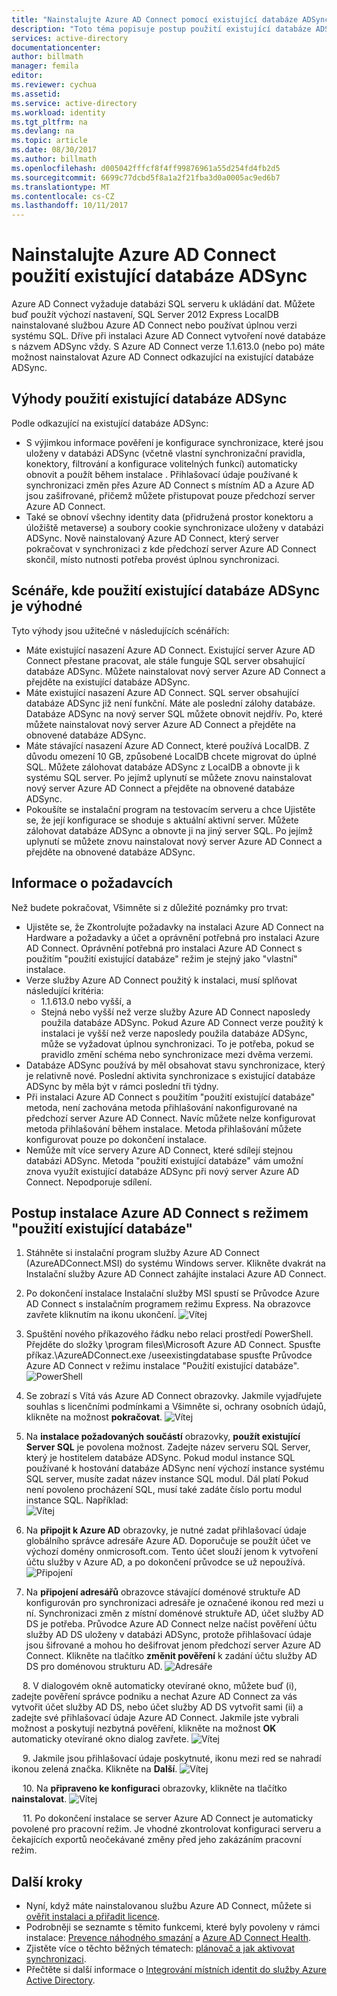 ```yaml
---
title: "Nainstalujte Azure AD Connect pomocí existující databáze ADSync | Microsoft Docs"
description: "Toto téma popisuje postup použití existující databáze ADSync."
services: active-directory
documentationcenter: 
author: billmath
manager: femila
editor: 
ms.reviewer: cychua
ms.assetid: 
ms.service: active-directory
ms.workload: identity
ms.tgt_pltfrm: na
ms.devlang: na
ms.topic: article
ms.date: 08/30/2017
ms.author: billmath
ms.openlocfilehash: d005042fffcf8f4ff99876961a55d254fd4fb2d5
ms.sourcegitcommit: 6699c77dcbd5f8a1a2f21fba3d0a0005ac9ed6b7
ms.translationtype: MT
ms.contentlocale: cs-CZ
ms.lasthandoff: 10/11/2017
---
```

# <a name="install-azure-ad-connect-using-an-existing-adsync-database"></a>Nainstalujte Azure AD Connect použití existující databáze ADSync
Azure AD Connect vyžaduje databázi SQL serveru k ukládání dat. Můžete buď použít výchozí nastavení, SQL Server 2012 Express LocalDB nainstalované službou Azure AD Connect nebo používat úplnou verzi systému SQL. Dříve při instalaci Azure AD Connect vytvoření nové databáze s názvem ADSync vždy. S Azure AD Connect verze 1.1.613.0 (nebo po) máte možnost nainstalovat Azure AD Connect odkazující na existující databáze ADSync.

## <a name="benefits-of-using-an-existing-adsync-database"></a>Výhody použití existující databáze ADSync
Podle odkazující na existující databáze ADSync:

- S výjimkou informace pověření je konfigurace synchronizace, které jsou uloženy v databázi ADSync (včetně vlastní synchronizační pravidla, konektory, filtrování a konfigurace volitelných funkcí) automaticky obnovit a použít během instalace . Přihlašovací údaje používané k synchronizaci změn přes Azure AD Connect s místním AD a Azure AD jsou zašifrované, přičemž můžete přistupovat pouze předchozí server Azure AD Connect.
- Také se obnoví všechny identity data (přidružená prostor konektoru a úložiště metaverse) a soubory cookie synchronizace uloženy v databázi ADSync. Nově nainstalovaný Azure AD Connect, který server pokračovat v synchronizaci z kde předchozí server Azure AD Connect skončil, místo nutnosti potřeba provést úplnou synchronizaci.

## <a name="scenarios-where-using-an-existing-adsync-database-is-beneficial"></a>Scénáře, kde použití existující databáze ADSync je výhodné
Tyto výhody jsou užitečné v následujících scénářích:


- Máte existující nasazení Azure AD Connect. Existující server Azure AD Connect přestane pracovat, ale stále funguje SQL server obsahující databáze ADSync. Můžete nainstalovat nový server Azure AD Connect a přejděte na existující databáze ADSync. 
- Máte existující nasazení Azure AD Connect. SQL server obsahující databáze ADSync již není funkční. Máte ale poslední zálohy databáze. Databáze ADSync na nový server SQL můžete obnovit nejdřív. Po, které můžete nainstalovat nový server Azure AD Connect a přejděte na obnovené databáze ADSync.
- Máte stávající nasazení Azure AD Connect, které používá LocalDB. Z důvodu omezení 10 GB, způsobené LocalDB chcete migrovat do úplné SQL. Můžete zálohovat databáze ADSync z LocalDB a obnovte ji k systému SQL server. Po jejímž uplynutí se můžete znovu nainstalovat nový server Azure AD Connect a přejděte na obnovené databáze ADSync.
- Pokoušíte se instalační program na testovacím serveru a chce Ujistěte se, že její konfigurace se shoduje s aktuální aktivní server. Můžete zálohovat databáze ADSync a obnovte ji na jiný server SQL. Po jejímž uplynutí se můžete znovu nainstalovat nový server Azure AD Connect a přejděte na obnovené databáze ADSync.

## <a name="prerequisite-information"></a>Informace o požadavcích

Než budete pokračovat, Všimněte si z důležité poznámky pro trvat:


- Ujistěte se, že Zkontrolujte požadavky na instalaci Azure AD Connect na Hardware a požadavky a účet a oprávnění potřebná pro instalaci Azure AD Connect. Oprávnění potřebná pro instalaci Azure AD Connect s použitím "použití existující databáze" režim je stejný jako "vlastní" instalace.
- Verze služby Azure AD Connect použitý k instalaci, musí splňovat následující kritéria:
    - 1.1.613.0 nebo vyšší, a
    - Stejná nebo vyšší než verze služby Azure AD Connect naposledy použila databáze ADSync. Pokud Azure AD Connect verze použitý k instalaci je vyšší než verze naposledy použila databáze ADSync, může se vyžadovat úplnou synchronizaci.  To je potřeba, pokud se pravidlo změní schéma nebo synchronizace mezi dvěma verzemi. 
- Databáze ADSync používá by měl obsahovat stavu synchronizace, který je relativně nové. Poslední aktivita synchronizace s existující databáze ADSync by měla být v rámci poslední tři týdny.
- Při instalaci Azure AD Connect s použitím "použití existující databáze" metoda, není zachována metoda přihlašování nakonfigurované na předchozí server Azure AD Connect. Navíc můžete nelze konfigurovat metoda přihlašování během instalace. Metoda přihlašování můžete konfigurovat pouze po dokončení instalace.
- Nemůže mít více servery Azure AD Connect, které sdílejí stejnou databázi ADSync. Metoda "použití existující databáze" vám umožní znova využít existující databáze ADSync při nový server Azure AD Connect. Nepodporuje sdílení.

## <a name="steps-to-install-azure-ad-connect-with-use-existing-database-mode"></a>Postup instalace Azure AD Connect s režimem "použití existující databáze"
1.  Stáhněte si instalační program služby Azure AD Connect (AzureADConnect.MSI) do systému Windows server. Klikněte dvakrát na Instalační služby Azure AD Connect zahájíte instalaci Azure AD Connect.
2.  Po dokončení instalace Instalační služby MSI spustí se Průvodce Azure AD Connect s instalačním programem režimu Express. Na obrazovce zavřete kliknutím na ikonu ukončení.
![Vítej](media/active-directory-aadconnect-existing-database/db1.png)
3.  Spuštění nového příkazového řádku nebo relaci prostředí PowerShell. Přejděte do složky <drive>\program files\Microsoft Azure AD Connect. Spusťte příkaz.\AzureADConnect.exe /useexistingdatabase spusťte Průvodce Azure AD Connect v režimu instalace "Použití existující databáze".
![PowerShell](media/active-directory-aadconnect-existing-database/db2.png)
4.  Se zobrazí s Vítá vás Azure AD Connect obrazovky. Jakmile vyjadřujete souhlas s licenčními podmínkami a Všimněte si, ochrany osobních údajů, klikněte na možnost **pokračovat**.
![Vítej](media/active-directory-aadconnect-existing-database/db3.png)
5.  Na **instalace požadovaných součástí** obrazovky, **použít existující Server SQL** je povolena možnost. Zadejte název serveru SQL Server, který je hostitelem databáze ADSync. Pokud modul instance SQL používané k hostování databáze ADSync není výchozí instance systému SQL server, musíte zadat název instance SQL modul. Dál platí Pokud není povoleno procházení SQL, musí také zadáte číslo portu modul instance SQL. Například:         
![Vítej](media/active-directory-aadconnect-existing-database/db4.png)           

6.  Na **připojit k Azure AD** obrazovky, je nutné zadat přihlašovací údaje globálního správce adresáře Azure AD. Doporučuje se použít účet ve výchozí domény onmicrosoft.com. Tento účet slouží jenom k vytvoření účtu služby v Azure AD, a po dokončení průvodce se už nepoužívá.
![Připojení](media/active-directory-aadconnect-existing-database/db5.png)
 
7.  Na **připojení adresářů** obrazovce stávající doménové struktuře AD konfigurován pro synchronizaci adresáře je označené ikonou red mezi u ní. Synchronizaci změn z místní doménové struktuře AD, účet služby AD DS je potřeba. Průvodce Azure AD Connect nelze načíst pověření účtu služby AD DS uloženy v databázi ADSync, protože přihlašovací údaje jsou šifrované a mohou ho dešifrovat jenom předchozí server Azure AD Connect. Klikněte na tlačítko **změnit pověření** k zadání účtu služby AD DS pro doménovou strukturu AD.
![Adresáře](media/active-directory-aadconnect-existing-database/db6.png)
 
 
8.  V dialogovém okně automaticky otevírané okno, můžete buď (i), zadejte pověření správce podniku a nechat Azure AD Connect za vás vytvořit účet služby AD DS, nebo účet služby AD DS vytvořit sami (ii) a zadejte své přihlašovací údaje Azure AD Connect. Jakmile jste vybrali možnost a poskytují nezbytná pověření, klikněte na možnost **OK** automaticky otevírané okno dialog zavřete.
![Vítej](media/active-directory-aadconnect-existing-database/db7.png)
 
 
9.  Jakmile jsou přihlašovací údaje poskytnuté, ikonu mezi red se nahradí ikonou zelená značka. Klikněte na **Další**.
![Vítej](media/active-directory-aadconnect-existing-database/db8.png)
 
 
10. Na **připraveno ke konfiguraci** obrazovky, klikněte na tlačítko **nainstalovat**.
![Vítej](media/active-directory-aadconnect-existing-database/db9.png)
 
 
11. Po dokončení instalace se server Azure AD Connect je automaticky povolené pro pracovní režim. Je vhodné zkontrolovat konfiguraci serveru a čekajících exportů neočekávané změny před jeho zakázáním pracovní režim. 

## <a name="next-steps"></a>Další kroky

- Nyní, když máte nainstalovanou službu Azure AD Connect, můžete si [ověřit instalaci a přiřadit licence](active-directory-aadconnect-whats-next.md).
- Podrobněji se seznamte s těmito funkcemi, které byly povoleny v rámci instalace: [Prevence náhodného smazání](active-directory-aadconnectsync-feature-prevent-accidental-deletes.md) a [Azure AD Connect Health](../connect-health/active-directory-aadconnect-health-sync.md).
- Zjistěte více o těchto běžných tématech: [plánovač a jak aktivovat synchronizaci](active-directory-aadconnectsync-feature-scheduler.md).
- Přečtěte si další informace o [Integrování místních identit do služby Azure Active Directory](active-directory-aadconnect.md).
